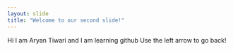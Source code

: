 ```yaml
---
layout: slide
title: "Welcome to our second slide!"
---
```

Hi I am Aryan Tiwari and I am learning github
Use the left arrow to go back!

